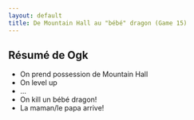 ```yaml
---
layout: default
title: De Mountain Hall au "bébé" dragon (Game 15)
---
```


## Résumé de Ogk
- On prend possession de Mountain Hall
- On level up
- ...
- On kill un bébé dragon!
- La maman/le papa arrive!